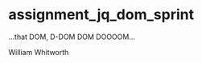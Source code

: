assignment_jq_dom_sprint
========================

...that DOM, D-DOM DOM DOOOOM...


William Whitworth
